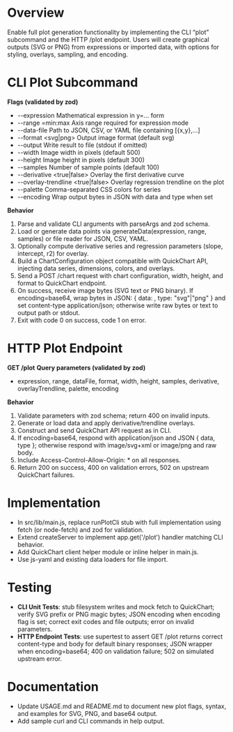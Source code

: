 # Overview
Enable full plot generation functionality by implementing the CLI “plot” subcommand and the HTTP /plot endpoint. Users will create graphical outputs (SVG or PNG) from expressions or imported data, with options for styling, overlays, sampling, and encoding.

# CLI Plot Subcommand
**Flags (validated by zod)**
- --expression <function>    Mathematical expression in y=… form
- --range <axis>=min:max     Axis range required for expression mode
- --data-file <path>         Path to JSON, CSV, or YAML file containing [{x,y},…]
- --format <svg|png>         Output image format (default svg)
- --output <path>            Write result to file (stdout if omitted)
- --width <number>           Image width in pixels (default 500)
- --height <number>          Image height in pixels (default 300)
- --samples <number>         Number of sample points (default 100)
- --derivative <true|false>  Overlay the first derivative curve
- --overlay-trendline <true|false>  Overlay regression trendline on the plot
- --palette <colors>         Comma-separated CSS colors for series
- --encoding <base64>        Wrap output bytes in JSON with data and type when set

**Behavior**
1. Parse and validate CLI arguments with parseArgs and zod schema.
2. Load or generate data points via generateData(expression, range, samples) or file reader for JSON, CSV, YAML.
3. Optionally compute derivative series and regression parameters (slope, intercept, r2) for overlay.
4. Build a ChartConfiguration object compatible with QuickChart API, injecting data series, dimensions, colors, and overlays.
5. Send a POST /chart request with chart configuration, width, height, and format to QuickChart endpoint.
6. On success, receive image bytes (SVG text or PNG binary). If encoding=base64, wrap bytes in JSON: { data: <base64string>, type: "svg"|"png" } and set content-type application/json; otherwise write raw bytes or text to output path or stdout.
7. Exit with code 0 on success, code 1 on error.

# HTTP Plot Endpoint
**GET /plot**
**Query parameters (validated by zod)**
- expression, range, dataFile, format, width, height, samples, derivative, overlayTrendline, palette, encoding

**Behavior**
1. Validate parameters with zod schema; return 400 on invalid inputs.
2. Generate or load data and apply derivative/trendline overlays.
3. Construct and send QuickChart API request as in CLI.
4. If encoding=base64, respond with application/json and JSON { data, type }; otherwise respond with image/svg+xml or image/png and raw body.
5. Include Access-Control-Allow-Origin: * on all responses.
6. Return 200 on success, 400 on validation errors, 502 on upstream QuickChart failures.

# Implementation
- In src/lib/main.js, replace runPlotCli stub with full implementation using fetch (or node-fetch) and zod for validation.
- Extend createServer to implement app.get('/plot') handler matching CLI behavior.
- Add QuickChart client helper module or inline helper in main.js.
- Use js-yaml and existing data loaders for file import.

# Testing
- **CLI Unit Tests**: stub filesystem writes and mock fetch to QuickChart; verify SVG prefix or PNG magic bytes; JSON encoding when encoding flag is set; correct exit codes and file outputs; error on invalid parameters.
- **HTTP Endpoint Tests**: use supertest to assert GET /plot returns correct content-type and body for default binary responses; JSON wrapper when encoding=base64; 400 on validation failure; 502 on simulated upstream error.

# Documentation
- Update USAGE.md and README.md to document new plot flags, syntax, and examples for SVG, PNG, and base64 output.
- Add sample curl and CLI commands in help output.